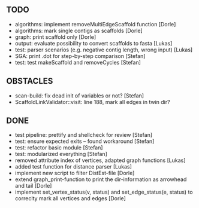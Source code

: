 ## TODO
- algorithms: implement removeMultiEdgeScaffold function [Dorle]
- algorithms: mark single contigs as scaffolds [Dorle]
- graph: print scaffold only [Dorle]
- output: evaluate possibility to convert scaffolds to fasta [Lukas]
- test: parser scenarios (e.g. negative contig length, wrong input) [Lukas]
- SGA: print .dot for step-by-step comparison [Stefan]
- test: test makeScaffold and removeCycles [Stefan]

## OBSTACLES
- scan-build: fix dead init of variables or not? [Stefan]
- ScaffoldLinkValidator::visit: line 188, mark all edges in twin dir?

## DONE
- test pipeline: prettify and shellcheck for review [Stefan]
- test: ensure expected exits – found workaround [Stefan]
- test: refactor basic module [Stefan]
- test: modularized everything [Stefan]
- removed attribute index of vertices, adapted graph functions [Lukas]
- added test function for distance parser [Lukas]
- implement new script to filter DistEst-file [Dorle]
- extend graph_print-function to print the dir-information as arrowhead and tail
  [Dorle]
- implement set_vertex_status(v, status) and set_edge_status(e, status)
   to correclty mark all vertices and edges [Dorle]
